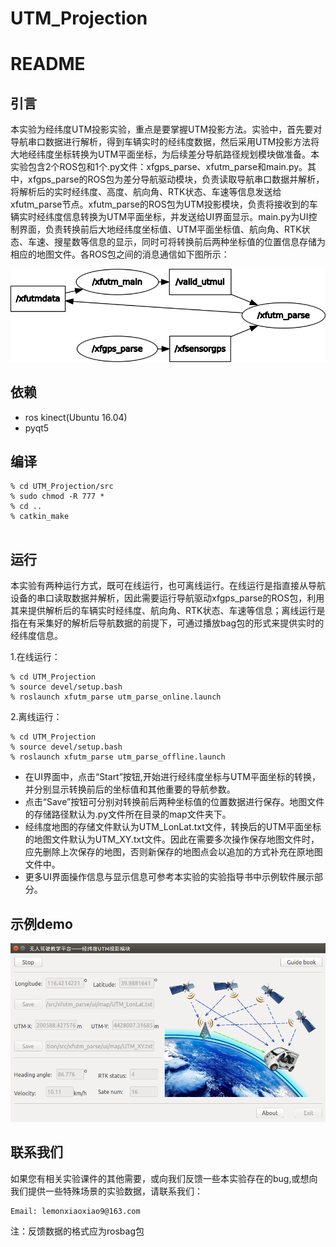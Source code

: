 # UTM_Projection

# README

## 引言

本实验为经纬度UTM投影实验，重点是要掌握UTM投影方法。实验中，首先要对导航串口数据进行解析，得到车辆实时的经纬度数据，然后采用UTM投影方法将大地经纬度坐标转换为UTM平面坐标，为后续差分导航路径规划模块做准备。本实验包含2个ROS包和1个.py文件：xfgps_parse、xfutm_parse和main.py。其中，xfgps_parse的ROS包为差分导航驱动模块，负责读取导航串口数据并解析，将解析后的实时经纬度、高度、航向角、RTK状态、车速等信息发送给xfutm_parse节点。xfutm_parse的ROS包为UTM投影模块，负责将接收到的车辆实时经纬度信息转换为UTM平面坐标，并发送给UI界面显示。main.py为UI控制界面，负责转换前后大地经纬度坐标值、UTM平面坐标值、航向角、RTK状态、车速、搜星数等信息的显示，同时可将转换前后两种坐标值的位置信息存储为相应的地图文件。各ROS包之间的消息通信如下图所示：

![node](https://raw.githubusercontent.com/GuoXiaoxiao1/UTM_Parse/master/UTM/Node.png)

## 依赖

- ros kinect(Ubuntu 16.04)
- pyqt5

## 编译

```
% cd UTM_Projection/src
% sudo chmod -R 777 *
% cd ..
% catkin_make
    
```

## 运行

本实验有两种运行方式，既可在线运行，也可离线运行。在线运行是指直接从导航设备的串口读取数据并解析，因此需要运行导航驱动xfgps_parse的ROS包，利用其来提供解析后的车辆实时经纬度、航向角、RTK状态、车速等信息；离线运行是指在有采集好的解析后导航数据的前提下，可通过播放bag包的形式来提供实时的经纬度信息。

1.在线运行：

```
% cd UTM_Projection
% source devel/setup.bash
% roslaunch xfutm_parse utm_parse_online.launch

```

2.离线运行：

```
% cd UTM_Projection
% source devel/setup.bash
% roslaunch xfutm_parse utm_parse_offline.launch

```

- 在UI界面中，点击“Start”按钮,开始进行经纬度坐标与UTM平面坐标的转换，并分别显示转换前后的坐标值和其他重要的导航参数。
- 点击“Save”按钮可分别对转换前后两种坐标值的位置数据进行保存。地图文件的存储路径默认为.py文件所在目录的map文件夹下。
- 经纬度地图的存储文件默认为UTM_LonLat.txt文件，转换后的UTM平面坐标的地图文件默认为UTM_XY.txt文件。因此在需要多次操作保存地图文件时，应先删除上次保存的地图，否则新保存的地图点会以追加的方式补充在原地图文件中。
- 更多UI界面操作信息与显示信息可参考本实验的实验指导书中示例软件展示部分。

## 示例demo

![demo](https://raw.githubusercontent.com/GuoXiaoxiao1/UTM_Parse/master/UTM/UI.png) 

## 联系我们

如果您有相关实验课件的其他需要，或向我们反馈一些本实验存在的bug,或想向我们提供一些特殊场景的实验数据，请联系我们：

```
Email: lemonxiaoxiao9@163.com

```

注：反馈数据的格式应为rosbag包
